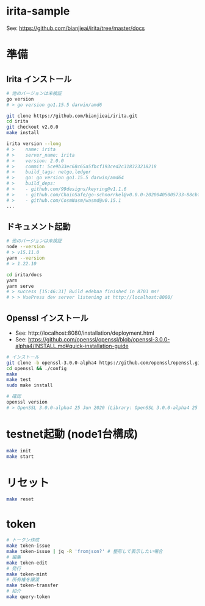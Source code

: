 # irita-sample
See: https://github.com/bianjieai/irita/tree/master/docs

# 準備
## Irita インストール
```sh
# 他のバージョンは未検証
go version
# > go version go1.15.5 darwin/amd6
```
```sh
git clone https://github.com/bianjieai/irita.git
cd irita 
git checkout v2.0.0
make install
```

```sh
irita version --long
# >    name: irita
# >    server_name: irita
# >    version: 2.0.0
# >    commit: 5ce9b33ec68c65a5fbcf193ced2c318323218218
# >    build_tags: netgo,ledger
# >    go: go version go1.15.5 darwin/amd64
# >    build_deps:
# >    - github.com/99designs/keyring@v1.1.6
# >    - github.com/ChainSafe/go-schnorrkel@v0.0.0-20200405005733-88cbf1b4c40d
# >    - github.com/CosmWasm/wasmd@v0.15.1
...
```

## ドキュメント起動
```sh
# 他のバージョンは未検証
node --version
# > v15.11.0
yarn --version
# > 1.22.10
```

```sh
cd irita/docs
yarn
yarn serve
# > success [15:46:31] Build edebaa finished in 8703 ms! 
# > > VuePress dev server listening at http://localhost:8080/
```

## Openssl インストール
- See: http://localhost:8080/installation/deployment.html
- See: https://github.com/openssl/openssl/blob/openssl-3.0.0-alpha4/INSTALL.md#quick-installation-guide

```sh
# インストール
git clone -b openssl-3.0.0-alpha4 https://github.com/openssl/openssl.git
cd openssl && ./config
make
make test
sudo make install

# 確認
openssl version
# > OpenSSL 3.0.0-alpha4 25 Jun 2020 (Library: OpenSSL 3.0.0-alpha4 25 Jun 2020)
```

# testnet起動 (node1台構成)
```sh
make init
make start
```

# リセット
```sh
make reset
```

# token
```sh
# トークン作成
make token-issue
make token-issue | jq -R 'fromjson?' # 整形して表示したい場合
# 編集
make token-edit
# 発行
make token-mint
# 所有権を譲渡
make token-transfer
# 紹介
make query-token
```